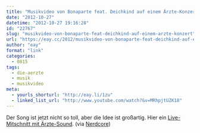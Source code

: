 ```yaml
---
title: "Musikvideo von Bonaparte feat. Deichkind auf einem Ärzte-Konzert"
date: "2012-10-27"
datetime: "2012-10-27 19:16:28"
id: "22767"
slug: "musikvideo-von-bonaparte-feat-deichkind-auf-einem-arzte-konzert"
url: "https://eay.cc/2012/musikvideo-von-bonaparte-feat-deichkind-auf-einem-arzte-konzert/"
author: "eay"
format: "link"
categories:
  - 0815
tags:
  - die-aerzte
  - musik
  - musikvideo
meta:
  - yourls_shorturl: "http://eay.li/1zu"
  - linked_list_url: "http://www.youtube.com/watch?&v=MRhpjtUZK18"
---
```


Der Song ist jetzt nicht so toll, aber die Idee ist großartig. Hier ein [Live-Mitschnitt mit Ärzte-Sound](http://www.youtube.com/watch?v=QR_tWWrUaa8). (via [Nerdcore](http://www.crackajack.de/2012/10/26/musicvideos-bonaparte-feat-deichkind-gaslight-anthem-raveonettes-stars-japanther/))

